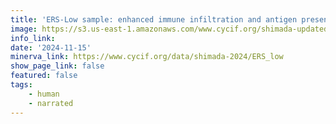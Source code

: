```yaml
---
title: 'ERS-Low sample: enhanced immune infiltration and antigen presentation'
image: https://s3.us-east-1.amazonaws.com/www.cycif.org/shimada-updated-2024/LSP15649/DNA0_ffffff-PANCK_AF750_00ff00-SMA_AF750_ff0000-CD31_AF647_ffff00-CD68_AF488_00ffff-CD163_AF488_00ffff-CD3_AF555_ff00ff-CD4_AF750_ff00ff-CD8A_E660_ff00ff.jpg
info_link: 
date: '2024-11-15'
minerva_link: https://www.cycif.org/data/shimada-2024/ERS_low
show_page_link: false
featured: false
tags:
    - human
    - narrated
---
```

